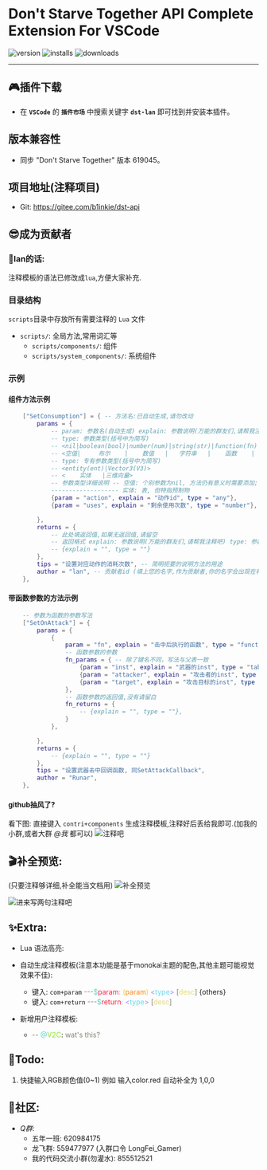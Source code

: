 # Don't Starve Together API Complete Extension For VSCode

![version](https://img.shields.io/visual-studio-marketplace/v/lan.dst-lan)
![installs](https://img.shields.io/visual-studio-marketplace/i/lan.dst-lan)
![downloads](https://img.shields.io/visual-studio-marketplace/d/lan.dst-lan)

---

## 🎮插件下载
- 在 **`VSCode`** 的 **`插件市场`** 中搜索关键字  **`dst-lan`** 即可找到并安装本插件。

## 版本兼容性
- 同步 "Don't Starve Together" 版本 619045。

## 项目地址(注释项目)
- Git: https://gitee.com/b1inkie/dst-api

## 😎成为贡献者

### 💖lan的话:
注释模板的语法已修改成`lua`,方便大家补充.

### 目录结构
`scripts`目录中存放所有需要注释的 `Lua` 文件
- `scripts/`: 全局方法,常用词汇等
  - `scripts/components/`: 组件
  - `scripts/system_components/`: 系统组件

### 示例
#### 组件方法示例

```lua
    ["SetConsumption"] = { -- 方法名:已自动生成,请勿改动
        params = {
            -- param: 参数名(自动生成) explain: 参数说明(万能的群友们,请帮我注释吧)
            -- type: 参数类型(括号中为简写)  
            -- <nil|boolean(bool)|number(num)|string(str)|function(fn)|thread|table(tbl)|any|>
            -- <空值|     布尔    |    数值   |   字符串   |    函数    | 线程  |   表    |不定|>
            -- type: 专有参数类型(括号中为简写)
            -- <entity(ent)|Vector3(V3)>
            -- <    实体   |三维向量>
            -- 参数类型详细说明 -- 空值: 个别参数为nil, 方法仍有意义时需要添加; 
            ------------------- 实体: 表, 但特指预制物
            {param = "action", explain = "动作id", type = "any"}, 
            {param = "uses", explain = "剩余使用次数", type = "number"},

        },
        returns = {
            -- 此处填返回值,如果无返回值,请留空
            -- 返回格式 explain: 参数说明(万能的群友们,请帮我注释吧) type: 参数类型
            -- {explain = "", type = ""}
        },
        tips = "设置对应动作的消耗次数", -- 简明扼要的说明方法的用途
        author = "lan", -- 贡献者id (填上您的名字,作为贡献者,你的名字会出现在补全提示中)
    },
```

#### 带函数参数的方法示例

```lua
    -- 参数为函数的参数写法
    ["SetOnAttack"] = {
        params = {
            {
                param = "fn", explain = "击中后执行的函数", type = "function", -- 当type中含有function时
                -- 函数参数的参数
                fn_params = { -- 除了键名不同，写法与父表一致
                    {param = "inst", explain = "武器的inst", type = "table"}, -- 实体也是表, 只需在explain中说明是什么表
                    {param = "attacker", explain = "攻击者的inst", type = "table"},
                    {param = "target", explain = "攻击目标的inst", type = "table"},
                },
                -- 函数参数的返回值,没有请留白
                fn_returns = {
                    -- {explain = "", type = ""},
                }
            },

        },
        returns = {
            -- {explain = "", type = ""}
        },
        tips = "设置武器击中回调函数, 同SetAttackCallback",
        author = "Runar",
    },
```

#### github抽风了?
看下图:
直接键入 `contri+components` 生成注释模板,注释好后丢给我即可.(加我的小群,或者大群 *@我* 都可以)
![注释吧](_images/contribute_hint.png)


## 🎬补全预览:

(只要注释够详细,补全能当文档用)
![补全预览](_images/preview_snippets.png)

![进来写两句注释吧](_images/soyo_01.png)



## ✨Extra:

- Lua 语法高亮:

- 自动生成注释模板(注意本功能是基于monokai主题的配色,其他主题可能视觉效果不佳):

    + 键入: `com+param`
    <span style="color: #88846f;">---</span><span style="color: #52d9ce;">\$</span><span style="color: #f92749;">param</span><span style="color: #52d9ce;">:</span> <span style="color: #f1d70b;">(</span><span style="color: #fd8921;">param</span><span style="color: #f1d70b;">)</span> <span style="color: #ae81ff;"><</span><span style="color: #66d9ef;">type</span><span style="color: #ae81ff;">></span> <span style="color: #88846f;">[</span><span style="color: #e6db74;">desc</span><span style="color: #88846f;">]</span> {others}
    + 键入: `com+return`
    <span style="color: #88846f;">---</span><span style="color: #52d9ce;">\$</span><span style="color: #f92749;">return</span><span style="color: #52d9ce;">:</span>  <span style="color: #ae81ff;"><</span><span style="color: #66d9ef;">type</span><span style="color: #ae81ff;">></span> <span style="color: #88846f;">[</span><span style="color: #e6db74;">desc</span><span style="color: #88846f;">]</span>

- 新增用户注释模板:
    + <span style="color: #88846f;">--</span> <span style="color: #52d9ce;">@</span><span style="color: #8ae22e;">V2C</span>: <span style="color: #88846f;">wat's this?</span>

## 📝Todo:

1. 快捷输入RGB颜色值(0~1)
例如 输入color.red 自动补全为 1,0,0


## 🏡社区:

- *Q群*:
    + 五年一班: 620984175
    + 龙飞群: 559477977 (入群口令 LongFei_Gamer)
    + 我的代码交流小群(勿灌水): 855512521


